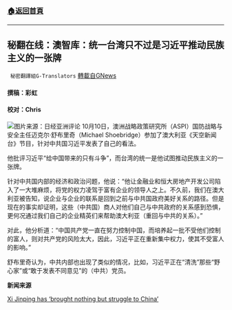 ###  [:house:返回首頁](https://github.com/ourhimalayas/txt)
---


## 秘翻在线：澳智库：统一台湾只不过是习近平推动民族主义的一张牌
` 秘密翻譯組G-Translators` [轉載自GNews](https://gnews.org/zh-hans/1584943/)

#### 撰稿：彩虹

#### 校对：Chris
![](https://assets.gnews.org/wp-content/uploads/2021/10/图片2-7.jpg)图片来源：日经亚洲评论
10月10日，澳洲战略政策研究所（ASPI）国防战略与安全主任迈克尔·舒布里奇（Michael Shoebridge）参加了澳大利亚《天空新闻台》节目，针对中共国习近平发表了自己的看法。

他批评习近平“给中国带来的只有斗争”，而台湾的统一是他试图推动民族主义的一张牌。

针对中共国内部的经济和政治问题，他说：“他让金融业和恒大房地产开发公司陷入了一大堆麻烦，将党的权力凌驾于富有企业的领导人之上。不久前，我们在澳大利亚被告知，说企业与企业的联系是回到之前与中共国政府美好关系的路径。但是现在的事实却证明，这些（中共国）商人对他们自己与中共政府的关系感到恐惧，更何况通过我们自己的企业精英们来帮助澳大利亚（重回与中共的关系）。”

对此，他分析道：“中国共产党一直在努力控制中国，而培养起一批不受他们控制的富人，则对共产党的风险太大，因此，习近平正在重新集中权力，使其不受富人的影响。”

舒布里奇认为，中共内部也出现了类似的情况，比如，习近平正在“清洗”那些“野心家”或“敢于发表不同意见”的（中共）党员。

**新闻来源**

[Xi Jinping has ‘brought nothing but struggle to China’](https://www.skynews.com.au/opinion/outsiders/xi-jinping-has-brought-nothing-but-struggle-to-china/video/66ccbe4462e952da4a0aef64a22781d5)
